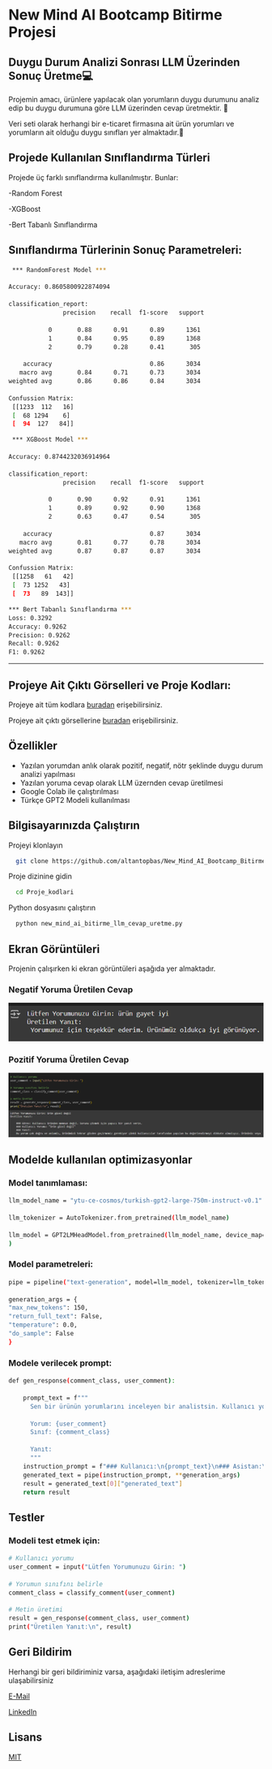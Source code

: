 
# New Mind AI Bootcamp Bitirme Projesi

## Duygu Durum Analizi Sonrası LLM Üzerinden Sonuç Üretme💻 

Projemin amacı, ürünlere yapılacak olan yorumların duygu durumunu analiz edip bu duygu durumuna göre LLM üzerinden cevap üretmektir. 🚀

Veri seti olarak herhangi bir e-ticaret firmasına ait ürün yorumları ve yorumların ait olduğu duygu sınıfları yer almaktadır.📝

Projede Kullanılan Sınıflandırma Türleri
- 
Projede üç farklı sınıflandırma kullanılmıştır. Bunlar:

-Random Forest

-XGBoost

-Bert Tabanlı Sınıflandırma

Sınıflandırma Türlerinin Sonuç Parametreleri:
-
```bash
 *** RandomForest Model *** 

Accuracy: 0.8605800922874094

classification_report: 
               precision    recall  f1-score   support

           0       0.88      0.91      0.89      1361
           1       0.84      0.95      0.89      1368
           2       0.79      0.28      0.41       305

    accuracy                           0.86      3034
   macro avg       0.84      0.71      0.73      3034
weighted avg       0.86      0.86      0.84      3034

Confussion Matrix: 
 [[1233  112   16]
 [  68 1294    6]
 [  94  127   84]]
```
```bash
 *** XGBoost Model *** 

Accuracy: 0.8744232036914964

classification_report: 
               precision    recall  f1-score   support

           0       0.90      0.92      0.91      1361
           1       0.89      0.92      0.90      1368
           2       0.63      0.47      0.54       305

    accuracy                           0.87      3034
   macro avg       0.81      0.77      0.78      3034
weighted avg       0.87      0.87      0.87      3034

Confussion Matrix: 
 [[1258   61   42]
 [  73 1252   43]
 [  73   89  143]]
```
```bash
*** Bert Tabanlı Sınıflandırma ***
Loss: 0.3292
Accuracy: 0.9262
Precision: 0.9262
Recall: 0.9262
F1: 0.9262
```

---
Projeye Ait Çıktı Görselleri ve Proje Kodları:
-
Projeye ait tüm kodlara [buradan](https://github.com/altantopbas/New_Mind_AI_Bootcamp_Bitirme_Odevi/tree/main/Proje_kodlari) erişebilirsiniz.

Projeye ait çıktı görsellerine [buradan](https://github.com/altantopbas/New_Mind_AI_Bootcamp_Bitirme_Odevi/tree/main/Sonuc_gorselleri) erişebilirsiniz.
## Özellikler

- Yazılan yorumdan anlık olarak pozitif, negatif, nötr şeklinde duygu durum analizi yapılması
- Yazılan yoruma cevap olarak LLM üzernden cevap üretilmesi
- Google Colab ile çalıştırılması
- Türkçe GPT2 Modeli kullanılması

  
## Bilgisayarınızda Çalıştırın

Projeyi klonlayın

```bash
  git clone https://github.com/altantopbas/New_Mind_AI_Bootcamp_Bitirme_Odevi.git
```

Proje dizinine gidin

```bash
  cd Proje_kodlari
```

Python dosyasını çalıştırın

```bash
  python new_mind_ai_bitirme_llm_cevap_uretme.py
```


## Ekran Görüntüleri

Projenin çalışırken ki ekran görüntüleri aşağıda yer almaktadır.
### Negatif Yoruma Üretilen Cevap
![negatif_sonuc](https://github.com/altantopbas/New_Mind_AI_Bootcamp_Bitirme_Odevi/blob/main/Sonuc_gorselleri/negatif_sonuc.png)
  


 ### Pozitif Yoruma Üretilen Cevap
![pozitif_sonuc](https://github.com/altantopbas/New_Mind_AI_Bootcamp_Bitirme_Odevi/blob/main/Sonuc_gorselleri/pozitif_sonuc.png)
  
## Modelde kullanılan optimizasyonlar 
### Model tanımlaması:
```bash
llm_model_name = "ytu-ce-cosmos/turkish-gpt2-large-750m-instruct-v0.1"

llm_tokenizer = AutoTokenizer.from_pretrained(llm_model_name)

llm_model = GPT2LMHeadModel.from_pretrained(llm_model_name, device_map="cpu", torch_dtype="auto"
)
```
### Model parametreleri:
``` bash
pipe = pipeline("text-generation", model=llm_model, tokenizer=llm_tokenizer)

generation_args = {
"max_new_tokens": 150,
"return_full_text": False,
"temperature": 0.0,        
"do_sample": False
}
```
### Modele verilecek prompt:
```bash
def gen_response(comment_class, user_comment):

    prompt_text = f"""
      Sen bir ürünün yorumlarını inceleyen bir analistsin. Kullanıcı yorumuna cevap olarak kullanıcıya uygun kısa ve nazik bir yanıt oluştur.
    
      Yorum: {user_comment}
      Sınıf: {comment_class}

      Yanıt:
      """
    instruction_prompt = f"### Kullanıcı:\n{prompt_text}\n### Asistan:\n"
    generated_text = pipe(instruction_prompt, **generation_args)
    result = generated_text[0]["generated_text"]
    return result
```    

## Testler
### Modeli test etmek için:
```bash
# Kullanıcı yorumu
user_comment = input("Lütfen Yorumunuzu Girin: ")

# Yorumun sınıfını belirle
comment_class = classify_comment(user_comment)

# Metin üretimi
result = gen_response(comment_class, user_comment)
print("Üretilen Yanıt:\n", result)
```

  
## Geri Bildirim

Herhangi bir geri bildiriminiz varsa, aşağıdaki iletişim adreslerime ulaşabilirsiniz

[E-Mail](altantopbas5@gmail.com)

[LinkedIn](https://www.linkedin.com/in/altantopbas/)

  
## Lisans

[MIT](https://choosealicense.com/licenses/mit/)

  
